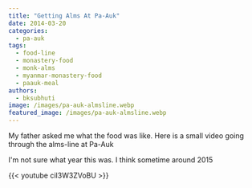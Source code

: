 ```yaml
---
title: "Getting Alms At Pa-Auk"
date: 2014-03-20
categories: 
  - pa-auk
tags: 
  - food-line
  - monastery-food
  - monk-alms
  - myanmar-monastery-food
  - paauk-meal
authors: 
  - bksubhuti
image: /images/pa-auk-almsline.webp
featured_image: /images/pa-auk-almsline.webp
---
```


My father asked me what the food was like. Here is a small video going through the alms-line at Pa-Auk

I'm not sure what year this was. I think sometime around 2015

{{< youtube ciI3W3ZVoBU >}}